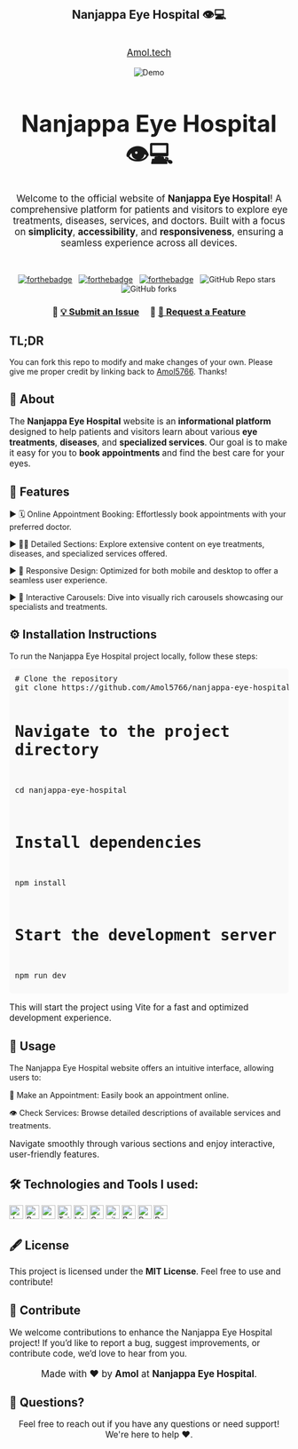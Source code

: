 <h2 align="center">
Nanjappa Eye Hospital 👁️💻</h1>
<p align="center" style="font-size: 1.2em;"><br/>
  <a href="https://eye-hospital-psi.vercel.app/" target="_blank">Amol.tech</a>
</h2>
<div align="center">
  <img alt="Demo" src="./assets/img/home.pngg" />
</div>


<h1 align="center" style="font-size: 3em;">Nanjappa Eye Hospital 👁️💻</h1>
<p align="center" style="font-size: 1.2em;">
  Welcome to the official website of <strong>Nanjappa Eye Hospital</strong>! A comprehensive platform for patients and visitors to explore eye treatments, diseases, services, and doctors. Built with a focus on <strong>simplicity</strong>, <strong>accessibility</strong>, and <strong>responsiveness</strong>, ensuring a seamless experience across all devices.
</p>

<br/>

<center>

[![forthebadge](https://forthebadge.com/images/badges/built-with-love.svg)](https://forthebadge.com) &nbsp;
[![forthebadge](https://forthebadge.com/images/badges/made-with-javascript.svg)](https://forthebadge.com) &nbsp;
[![forthebadge](https://forthebadge.com/images/badges/open-source.svg)](https://forthebadge.com) &nbsp;
![GitHub Repo stars](https://img.shields.io/github/stars/Amol5766/Eye-hospital?color=red&logo=github&style=for-the-badge) &nbsp;
![GitHub forks](https://img.shields.io/github/forks/Amol5766/Eye-hospital?color=red&logo=github&style=for-the-badge)

</center>

<h3 align="center">
    🔹
    <a href="https://github.com/Amol5766/nanjappa-eye-hospital/issues/new">💡 Submit an Issue</a> &nbsp; &nbsp;
    🔹
    <a href="https://github.com/Amol5766/nanjappa-eye-hospital/pulls">🚀 Request a Feature</a>
</h3>

## TL;DR

You can fork this repo to modify and make changes of your own. Please give me proper credit by linking back to [Amol5766](https://github.com/Amol5766/Eye-hospital). Thanks!

<h2>🏥 About</h2>
<p style="font-size: 1.1em;">
  The <strong>Nanjappa Eye Hospital</strong> website is an <strong>informational platform</strong> designed to help patients and visitors learn about various <strong>eye treatments</strong>, <strong>diseases</strong>, and <strong>specialized services</strong>. Our goal is to make it easy for you to <strong>book appointments</strong> and find the best care for your eyes.
</p>

<h2>🌟 Features</h2>
<p align="left" style="font-size: 1.1em;">
  
  ▶ 🗓 Online Appointment Booking: Effortlessly book appointments with your preferred doctor.</br>
  
  ▶ 👨‍⚕️ Detailed Sections: Explore extensive content on eye treatments, diseases, and specialized services offered.</br>
  
  ▶ 📱 Responsive Design: Optimized for both mobile and desktop to offer a seamless user experience.</br>
  
  ▶ 🎡 Interactive Carousels: Dive into visually rich carousels showcasing our specialists and treatments.
  
</p>

<h2>⚙️ Installation Instructions</h2>
<p style="font-size: 1.1em;">
  
  To run the Nanjappa Eye Hospital project locally, follow these steps:
  
</p>
<pre style="background: #f9f9f9; border-radius: 5px; padding: 10px;">
# Clone the repository
git clone https://github.com/Amol5766/nanjappa-eye-hospital.git

# Navigate to the project directory
cd nanjappa-eye-hospital

# Install dependencies
npm install

# Start the development server
npm run dev
</pre>
<p style="font-size: 1.1em;">
  This will start the project using Vite for a fast and optimized development experience.
</p>

<h2>🚀 Usage</h2>
<p style="font-size: 1.1em;">
  
  The Nanjappa Eye Hospital website offers an intuitive interface, allowing users to:
  
</p>
<p align="left" style="font-size: 1.1em;">
  
  📅 Make an Appointment: Easily book an appointment online.</br>
  
  👁 Check Services: Browse detailed descriptions of available services and treatments.
  
</p>
<p style="font-size: 1.1em;">
  Navigate smoothly through various sections and enjoy interactive, user-friendly features.
</p>

## 🛠️ Technologies and Tools I used:
<p>

<img alt="Javascript" src="https://img.shields.io/badge/JavaScript-323330?style=for-the-badge&logo=javascript&logoColor=F7DF1E"  height="25px"/>
<img alt="React" src="https://img.shields.io/badge/React-20232A?style=for-the-badge&logo=react&logoColor=61DAFB" height="25px"/>
<img alt="npm" src="https://img.shields.io/badge/NPM-%23000000.svg?style=for-the-badge&logo=npm&logoColor=white" height="25px"/>
<img alt="Tailwidcss" src="https://img.shields.io/badge/Tailwind_CSS-38B2AC?style=for-the-badge&logo=tailwind-css&logoColor=white" height="25px"/>
<img alt="html5" src="https://img.shields.io/badge/HTML5-E34F26?style=for-the-badge&logo=html5&logoColor=white" height="25px"/>
<img alt="Css3" src="https://img.shields.io/badge/CSS3-1572B6?style=for-the-badge&logo=css3&logoColor=white" height="25px"/>
<img alt="git" src="https://img.shields.io/badge/-Git-F05032?style=flat-square&logo=git&logoColor=white" height="25px"/>
<img alt="Brave browser" src="https://img.shields.io/badge/-Brave_Browser-FB542B?style=flat-square&logo=brave&logoColor=white" height="25px"/>
<img alt="Prettier" src="https://img.shields.io/badge/-Prettier-F7B93E?style=flat-square&logo=prettier&logoColor=white" height="25px"/>
<img alt="Prettier" src="https://img.shields.io/badge/chatGPT-74aa9c?style=for-the-badge&logo=openai&logoColor=white" height="25px"/>

<h2>🖋 License</h2>
<p style="font-size: 1.1em;">
  This project is licensed under the <strong>MIT License</strong>. Feel free to use and contribute!
</p>

<h2>🙌 Contribute</h2>
<p style="font-size: 1.1em;">
  We welcome contributions to enhance the Nanjappa Eye Hospital project! If you’d like to report a bug, suggest improvements, or contribute code, we’d love to hear from you.
</p>


<p align="center" style="font-size: 1.2em;">Made with ❤️ by <strong>Amol</strong> at <strong>Nanjappa Eye Hospital</strong>.</p>

<h2>📧 Questions?</h2>
<p align="center" style="font-size: 1.1em;">Feel free to reach out if you have any questions or need support! We're here to help ❤️.</p>
